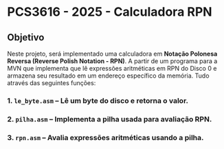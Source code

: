 # PCS3616 - 2025 - Calculadora RPN

## Objetivo

Neste projeto, será implementado uma calculadora em
**Notação Polonesa Reversa (Reverse Polish Notation - RPN)**.
A partir de um programa para a MVN que implementa que lê 
expressões aritméticas em RPN do Disco 0 e armazena seu 
resultado em um endereço específico da memória. Tudo através
das seguintes funções:

### 1. `le_byte.asm` – Lê um byte do disco e retorna o valor.
### 2. `pilha.asm` – Implementa a pilha usada para avaliação RPN.
### 3. `rpn.asm` – Avalia expressões aritméticas usando a pilha.